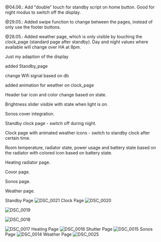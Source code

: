 @04.06.: Add "double" touch for standby script on home button. Good for night modus to switch off the display.

@29.05.: Added swipe function to change between the pages, instead of only use the footer buttons.

@28.05.: Added weather page, which is only visible by touching the clock_page (standard page after standby). Day and night values where available will change over HA at 8pm.

Just my adaption of the display

added Standby_page

change Wifi signal based on db

added animation for weather on clock_page

Header bar icon and color change based on state.

Brightness slider visible with state when light is on.

Sonos cover integration.

Standby clock page - switch off during night.

Clock page with animated weather icons - switch to standby clock after certain time.

Room temperature, radiator state, power usage and battery state based on the radiator with colored icon based on battery state.

Heating radiator page.

Covor page.

Sonos page.

Weather page.

Standby Page
![DSC_0021](https://github.com/user-attachments/assets/f4fc63e4-7fa5-411d-aaea-88964df3df4e)
Clock Page
![DSC_0020](https://github.com/user-attachments/assets/01b3cccf-4131-4efd-8f82-b675879fe5c8)

![DSC_0019](https://github.com/user-attachments/assets/f13b72cb-e8d7-4281-bd76-28e2d6d59981)

![DSC_0018](https://github.com/user-attachments/assets/18f5a8c6-ff3d-482d-ba93-8410ebbe9f87)

![DSC_0017](https://github.com/user-attachments/assets/0ae7fe59-28a8-4330-8ef7-aaf6279a14e5)
Heating Page
![DSC_0016](https://github.com/user-attachments/assets/69ec7d10-4f3c-4684-b7bd-52ba1cfd2de5)
Shutter Page
![DSC_0015](https://github.com/user-attachments/assets/b7b5ffe8-7ac5-4f96-b3eb-8048e98c49e1)
Sonos Page
![DSC_0014](https://github.com/user-attachments/assets/14e962a4-1b8e-4969-b4c5-3a831ca513ca)
Weather Page
![DSC_0025](https://github.com/user-attachments/assets/c46370ee-e5bd-414c-8d11-5b37988f6fd9)
